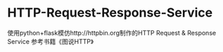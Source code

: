 # HTTP-Request-Response-Service
使用python+flask模仿http://httpbin.org制作的HTTP Request &amp; Response Service
参考书籍《图说HTTP》
